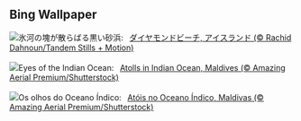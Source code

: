 ## Bing Wallpaper
![](https://www.bing.com/th?id=OHR.IcelandBeach_JA-JP1317464051_UHD.jpg&w=1000)氷河の塊が散らばる黒い砂浜:&nbsp;&ensp;[ダイヤモンドビーチ, アイスランド (© Rachid Dahnoun/Tandem Stills + Motion)](https://www.bing.com/th?id=OHR.IcelandBeach_JA-JP1317464051_UHD.jpg)
<br><br/>
![](https://www.bing.com/th?id=OHR.MaldivesAtolls_EN-GB3594196029_UHD.jpg&w=1000)Eyes of the Indian Ocean:&nbsp;&ensp;[Atolls in Indian Ocean, Maldives (© Amazing Aerial Premium/Shutterstock)](https://www.bing.com/th?id=OHR.MaldivesAtolls_EN-GB3594196029_UHD.jpg)
<br><br/>
![](https://www.bing.com/th?id=OHR.MaldivesAtolls_PT-BR2284826864_UHD.jpg&w=1000)Os olhos do Oceano Índico:&nbsp;&ensp;[Atóis no Oceano Índico, Maldivas (© Amazing Aerial Premium/Shutterstock)](https://www.bing.com/th?id=OHR.MaldivesAtolls_PT-BR2284826864_UHD.jpg)
<br><br/>
